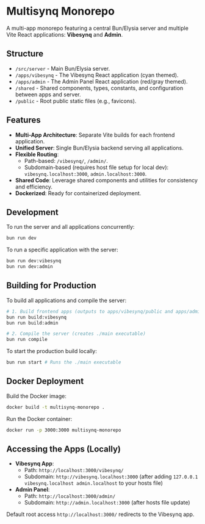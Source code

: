 # Multisynq Monorepo

A multi-app monorepo featuring a central Bun/Elysia server and multiple Vite React applications: **Vibesynq** and **Admin**.

## Structure

- `/src/server` - Main Bun/Elysia server.
- `/apps/vibesynq` - The Vibesynq React application (cyan themed).
- `/apps/admin` - The Admin Panel React application (red/gray themed).
- `/shared` - Shared components, types, constants, and configuration between apps and server.
- `/public` - Root public static files (e.g., favicons).

## Features

- **Multi-App Architecture**: Separate Vite builds for each frontend application.
- **Unified Server**: Single Bun/Elysia backend serving all applications.
- **Flexible Routing**: 
    - Path-based: `/vibesynq/`, `/admin/`.
    - Subdomain-based (requires host file setup for local dev): `vibesynq.localhost:3000`, `admin.localhost:3000`.
- **Shared Code**: Leverage shared components and utilities for consistency and efficiency.
- **Dockerized**: Ready for containerized deployment.

## Development

To run the server and all applications concurrently:
```bash
bun run dev
```

To run a specific application with the server:
```bash
bun run dev:vibesynq
bun run dev:admin
```

## Building for Production

To build all applications and compile the server:
```bash
# 1. Build frontend apps (outputs to apps/vibesynq/public and apps/admin/public)
bun run build:vibesynq
bun run build:admin

# 2. Compile the server (creates ./main executable)
bun run compile 
```

To start the production build locally:
```bash
bun run start # Runs the ./main executable
```

## Docker Deployment

Build the Docker image:
```bash
docker build -t multisynq-monorepo .
```

Run the Docker container:
```bash
docker run -p 3000:3000 multisynq-monorepo
```

## Accessing the Apps (Locally)

- **Vibesynq App**:
  - Path: `http://localhost:3000/vibesynq/`
  - Subdomain: `http://vibesynq.localhost:3000` (after adding `127.0.0.1 vibesynq.localhost admin.localhost` to your hosts file)
- **Admin Panel**:
  - Path: `http://localhost:3000/admin/`
  - Subdomain: `http://admin.localhost:3000` (after hosts file update)

Default root access `http://localhost:3000/` redirects to the Vibesynq app.
